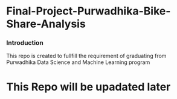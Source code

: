 # Final-Project-Purwadhika-Bike-Share-Analysis
### Introduction
This repo is created to fullfill the requirement of graduating from Purwadhika Data Science and Machine Learning program

# This Repo will be upadated later
